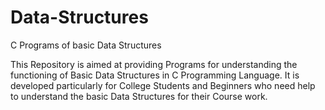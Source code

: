 # Data-Structures
C Programs of basic Data Structures

This Repository is aimed at providing Programs for understanding the functioning of Basic Data Structures in C Programming Language.
It is developed particularly for College Students and Beginners who need help to understand the basic Data Structures for their Course work.

